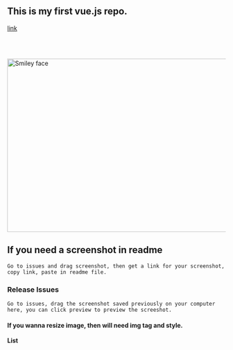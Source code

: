 ## This is my first vue.js repo.

<a href="https://vuejs.org/">link</a>

<br/><br/>

<img src="https://user-images.githubusercontent.com/20154419/27760533-e743637c-5e49-11e7-8fc6-11c529305887.png" alt="Smiley face" width="800" height="400">


## If you need a screenshot in readme
```
Go to issues and drag screenshot, then get a link for your screenshot, copy link, paste in readme file.
```

### Release Issues
```
Go to issues, drag the screenshot saved previously on your computer here, you can click preview to preview the screeshot.
```
#### If you wanna resize image, then will need img tag and style.

**List**

